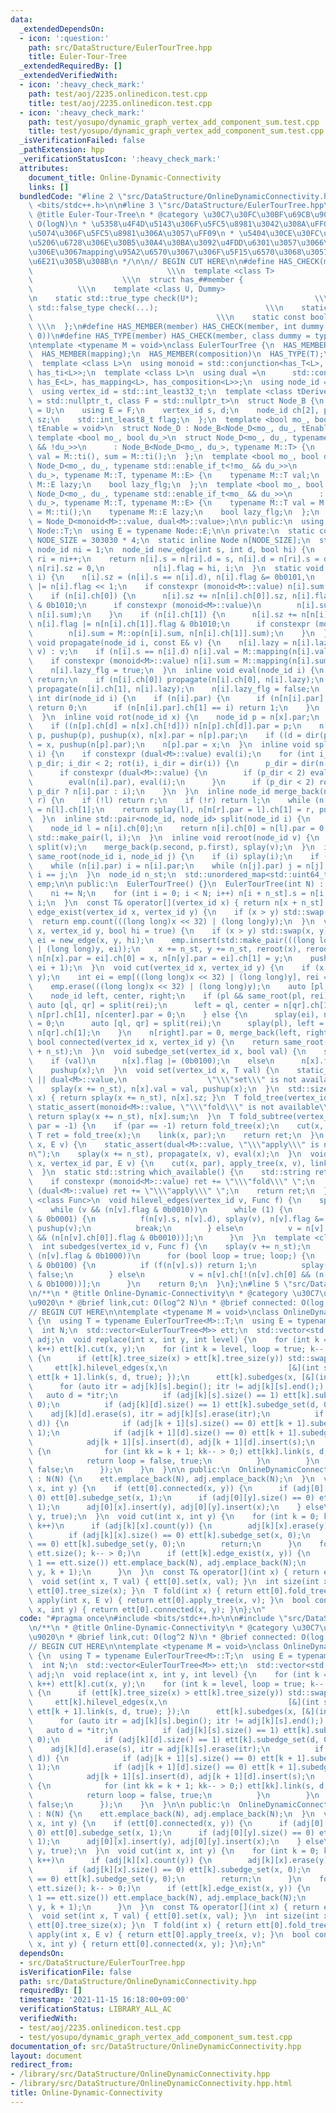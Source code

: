 ```yaml
---
data:
  _extendedDependsOn:
  - icon: ':question:'
    path: src/DataStructure/EulerTourTree.hpp
    title: Euler-Tour-Tree
  _extendedRequiredBy: []
  _extendedVerifiedWith:
  - icon: ':heavy_check_mark:'
    path: test/aoj/2235.onlinedicon.test.cpp
    title: test/aoj/2235.onlinedicon.test.cpp
  - icon: ':heavy_check_mark:'
    path: test/yosupo/dynamic_graph_vertex_add_component_sum.test.cpp
    title: test/yosupo/dynamic_graph_vertex_add_component_sum.test.cpp
  _isVerificationFailed: false
  _pathExtension: hpp
  _verificationStatusIcon: ':heavy_check_mark:'
  attributes:
    document_title: Online-Dynamic-Connectivity
    links: []
  bundledCode: "#line 2 \"src/DataStructure/OnlineDynamicConnectivity.hpp\"\n#include\
    \ <bits/stdc++.h>\n\n#line 3 \"src/DataStructure/EulerTourTree.hpp\"\n/**\n *\
    \ @title Euler-Tour-Tree\n * @category \u30C7\u30FC\u30BF\u69CB\u9020\n * @brief\
    \ O(logN)\n * \u5358\u4F4D\u5143\u306F\u5FC5\u8981\u3042\u308A\uFF08\u9045\u5EF6\
    \u5074\u306F\u5FC5\u8981\u306A\u3057\uFF09\n * \u5404\u30CE\u30FC\u30C9\u304C\u90E8\
    \u5206\u6728\u306E\u30B5\u30A4\u30BA\u3092\u4FDD\u6301\u3057\u3066\u3044\u308B\
    \u306E\u3067mapping\u95A2\u6570\u3067\u306F\u5F15\u6570\u3068\u3057\u3066size\u3092\
    \u6E21\u305B\u308B\n */\n\n// BEGIN CUT HERE\n\n#define HAS_CHECK(member, Dummy)\
    \                              \\\n  template <class T>                      \
    \                    \\\n  struct has_##member {                             \
    \          \\\n    template <class U, Dummy>                                 \\\
    \n    static std::true_type check(U*);                          \\\n    static\
    \ std::false_type check(...);                        \\\n    static T* mClass;\
    \                                         \\\n    static const bool value = decltype(check(mClass))::value;\
    \ \\\n  };\n#define HAS_MEMBER(member) HAS_CHECK(member, int dummy = (&U::member,\
    \ 0))\n#define HAS_TYPE(member) HAS_CHECK(member, class dummy = typename U::member)\n\
    \ntemplate <typename M = void>\nclass EulerTourTree {\n  HAS_MEMBER(op);\n  HAS_MEMBER(ti);\n\
    \  HAS_MEMBER(mapping);\n  HAS_MEMBER(composition)\n  HAS_TYPE(T);\n  HAS_TYPE(E);\n\
    \  template <class L>\n  using monoid = std::conjunction<has_T<L>, has_op<L>,\
    \ has_ti<L>>;\n  template <class L>\n  using dual =\n      std::conjunction<has_T<L>,\
    \ has_E<L>, has_mapping<L>, has_composition<L>>;\n  using node_id = std::int_least32_t;\n\
    \  using vertex_id = std::int_least32_t;\n  template <class tDerived, class U\
    \ = std::nullptr_t, class F = std::nullptr_t>\n  struct Node_B {\n    using T\
    \ = U;\n    using E = F;\n    vertex_id s, d;\n    node_id ch[2], par;\n    std::size_t\
    \ sz;\n    std::int_least8_t flag;\n  };\n  template <bool mo_, bool du_, typename\
    \ tEnable = void>\n  struct Node_D : Node_B<Node_D<mo_, du_, tEnable>> {};\n \
    \ template <bool mo_, bool du_>\n  struct Node_D<mo_, du_, typename std::enable_if_t<mo_\
    \ && !du_>>\n      : Node_B<Node_D<mo_, du_>, typename M::T> {\n    typename M::T\
    \ val = M::ti(), sum = M::ti();\n  };\n  template <bool mo_, bool du_>\n  struct\
    \ Node_D<mo_, du_, typename std::enable_if_t<!mo_ && du_>>\n      : Node_B<Node_D<mo_,\
    \ du_>, typename M::T, typename M::E> {\n    typename M::T val;\n    typename\
    \ M::E lazy;\n    bool lazy_flg;\n  };\n  template <bool mo_, bool du_>\n  struct\
    \ Node_D<mo_, du_, typename std::enable_if_t<mo_ && du_>>\n      : Node_B<Node_D<mo_,\
    \ du_>, typename M::T, typename M::E> {\n    typename M::T val = M::ti(), sum\
    \ = M::ti();\n    typename M::E lazy;\n    bool lazy_flg;\n  };\n  using Node\
    \ = Node_D<monoid<M>::value, dual<M>::value>;\n\n public:\n  using T = typename\
    \ Node::T;\n  using E = typename Node::E;\n\n private:\n  static constexpr int\
    \ NODE_SIZE = 303030 * 4;\n  static inline Node n[NODE_SIZE];\n  static inline\
    \ node_id ni = 1;\n  node_id new_edge(int s, int d, bool hi) {\n    int i = ni++,\
    \ ri = ni++;\n    return n[i].s = n[ri].d = s, n[i].d = n[ri].s = d, n[i].sz =\
    \ n[ri].sz = 0,\n           n[i].flag = hi, i;\n  }\n  static void pushup(node_id\
    \ i) {\n    n[i].sz = (n[i].s == n[i].d), n[i].flag &= 0b0101,\n    n[i].flag\
    \ |= n[i].flag << 1;\n    if constexpr (monoid<M>::value) n[i].sum = n[i].val;\n\
    \    if (n[i].ch[0]) {\n      n[i].sz += n[n[i].ch[0]].sz, n[i].flag |= n[n[i].ch[0]].flag\
    \ & 0b1010;\n      if constexpr (monoid<M>::value)\n        n[i].sum = M::op(n[n[i].ch[0]].sum,\
    \ n[i].sum);\n    }\n    if (n[i].ch[1]) {\n      n[i].sz += n[n[i].ch[1]].sz,\
    \ n[i].flag |= n[n[i].ch[1]].flag & 0b1010;\n      if constexpr (monoid<M>::value)\n\
    \        n[i].sum = M::op(n[i].sum, n[n[i].ch[1]].sum);\n    }\n  }\n  inline\
    \ void propagate(node_id i, const E& v) {\n    n[i].lazy = n[i].lazy_flg ? M::composition(n[i].lazy,\
    \ v) : v;\n    if (n[i].s == n[i].d) n[i].val = M::mapping(n[i].val, v, 1);\n\
    \    if constexpr (monoid<M>::value) n[i].sum = M::mapping(n[i].sum, v, n[i].sz);\n\
    \    n[i].lazy_flg = true;\n  }\n  inline void eval(node_id i) {\n    if (!n[i].lazy_flg)\
    \ return;\n    if (n[i].ch[0]) propagate(n[i].ch[0], n[i].lazy);\n    if (n[i].ch[1])\
    \ propagate(n[i].ch[1], n[i].lazy);\n    n[i].lazy_flg = false;\n  }\n  inline\
    \ int dir(node_id i) {\n    if (n[i].par) {\n      if (n[n[i].par].ch[0] == i)\
    \ return 0;\n      if (n[n[i].par].ch[1] == i) return 1;\n    }\n    return 2;\n\
    \  }\n  inline void rot(node_id x) {\n    node_id p = n[x].par;\n    int d = dir(x);\n\
    \    if ((n[p].ch[d] = n[x].ch[!d])) n[n[p].ch[d]].par = p;\n    n[x].ch[!d] =\
    \ p, pushup(p), pushup(x), n[x].par = n[p].par;\n    if ((d = dir(p)) < 2) n[n[p].par].ch[d]\
    \ = x, pushup(n[p].par);\n    n[p].par = x;\n  }\n  inline void splay(node_id\
    \ i) {\n    if constexpr (dual<M>::value) eval(i);\n    for (int i_dir = dir(i),\
    \ p_dir; i_dir < 2; rot(i), i_dir = dir(i)) {\n      p_dir = dir(n[i].par);\n\
    \      if constexpr (dual<M>::value) {\n        if (p_dir < 2) eval(n[n[i].par].par);\n\
    \        eval(n[i].par), eval(i);\n      }\n      if (p_dir < 2) rot(i_dir ==\
    \ p_dir ? n[i].par : i);\n    }\n  }\n  inline node_id merge_back(node_id l, node_id\
    \ r) {\n    if (!l) return r;\n    if (!r) return l;\n    while (n[l].ch[1]) l\
    \ = n[l].ch[1];\n    return splay(l), n[n[r].par = l].ch[1] = r, pushup(l), l;\n\
    \  }\n  inline std::pair<node_id, node_id> split(node_id i) {\n    splay(i);\n\
    \    node_id l = n[i].ch[0];\n    return n[i].ch[0] = n[l].par = 0, pushup(i),\
    \ std::make_pair(l, i);\n  }\n  inline void reroot(node_id v) {\n    auto p =\
    \ split(v);\n    merge_back(p.second, p.first), splay(v);\n  }\n  inline bool\
    \ same_root(node_id i, node_id j) {\n    if (i) splay(i);\n    if (j) splay(j);\n\
    \    while (n[i].par) i = n[i].par;\n    while (n[j].par) j = n[j].par;\n    return\
    \ i == j;\n  }\n  node_id n_st;\n  std::unordered_map<std::uint64_t, node_id>\
    \ emp;\n\n public:\n  EulerTourTree() {}\n  EulerTourTree(int N) : n_st(ni) {\n\
    \    ni += N;\n    for (int i = 0; i < N; i++) n[i + n_st].s = n[i + n_st].d =\
    \ i;\n  }\n  const T& operator[](vertex_id x) { return n[x + n_st].val; }\n  bool\
    \ edge_exist(vertex_id x, vertex_id y) {\n    if (x > y) std::swap(x, y);\n  \
    \  return emp.count(((long long)x << 32) | (long long)y);\n  }\n  void link(vertex_id\
    \ x, vertex_id y, bool hi = true) {\n    if (x > y) std::swap(x, y);\n    int\
    \ ei = new_edge(x, y, hi);\n    emp.insert(std::make_pair(((long long)x << 32)\
    \ | (long long)y, ei));\n    x += n_st, y += n_st, reroot(x), reroot(y);\n   \
    \ n[n[x].par = ei].ch[0] = x, n[n[y].par = ei].ch[1] = y;\n    pushup(ei), merge_back(ei,\
    \ ei + 1);\n  }\n  void cut(vertex_id x, vertex_id y) {\n    if (x > y) std::swap(x,\
    \ y);\n    int ei = emp[((long long)x << 32) | (long long)y], rei = ei + 1;\n\
    \    emp.erase(((long long)x << 32) | (long long)y);\n    auto [pl, pr] = split(ei);\n\
    \    node_id left, center, right;\n    if (pl && same_root(pl, rei)) {\n     \
    \ auto [ql, qr] = split(rei);\n      left = ql, center = n[qr].ch[1], right =\
    \ n[pr].ch[1], n[center].par = 0;\n    } else {\n      splay(ei), n[ei = n[ei].ch[1]].par\
    \ = 0;\n      auto [ql, qr] = split(rei);\n      splay(pl), left = pl, right =\
    \ n[qr].ch[1];\n    }\n    n[right].par = 0, merge_back(left, right);\n  }\n \
    \ bool connected(vertex_id x, vertex_id y) {\n    return same_root(x + n_st, y\
    \ + n_st);\n  }\n  void subedge_set(vertex_id x, bool val) {\n    splay(x += n_st);\n\
    \    if (val)\n      n[x].flag |= (0b0100);\n    else\n      n[x].flag &= ~(0b0100);\n\
    \    pushup(x);\n  }\n  void set(vertex_id x, T val) {\n    static_assert(monoid<M>::value\
    \ || dual<M>::value,\n                  \"\\\"set\\\" is not available\\n\");\n\
    \    splay(x += n_st), n[x].val = val, pushup(x);\n  }\n  std::size_t tree_size(vertex_id\
    \ x) { return splay(x += n_st), n[x].sz; }\n  T fold_tree(vertex_id x) {\n   \
    \ static_assert(monoid<M>::value, \"\\\"fold\\\" is not available\\n\");\n   \
    \ return splay(x += n_st), n[x].sum;\n  }\n  T fold_subtree(vertex_id x, vertex_id\
    \ par = -1) {\n    if (par == -1) return fold_tree(x);\n    cut(x, par);\n   \
    \ T ret = fold_tree(x);\n    link(x, par);\n    return ret;\n  }\n  void apply_tree(vertex_id\
    \ x, E v) {\n    static_assert(dual<M>::value, \"\\\"apply\\\" is not available\\\
    n\");\n    splay(x += n_st), propagate(x, v), eval(x);\n  }\n  void apply_subtree(vertex_id\
    \ x, vertex_id par, E v) {\n    cut(x, par), apply_tree(x, v), link(x, par);\n\
    \  }\n  static std::string which_available() {\n    std::string ret = \"\";\n\
    \    if constexpr (monoid<M>::value) ret += \"\\\"fold\\\" \";\n    if constexpr\
    \ (dual<M>::value) ret += \"\\\"apply\\\" \";\n    return ret;\n  }\n  template\
    \ <class Func>\n  void hilevel_edges(vertex_id v, Func f) {\n    splay(v += n_st);\n\
    \    while (v && (n[v].flag & 0b0010))\n      while (1) {\n        if (n[v].flag\
    \ & 0b0001) {\n          f(n[v].s, n[v].d), splay(v), n[v].flag &= ~(0b0001),\
    \ pushup(v);\n          break;\n        } else\n          v = n[v].ch[!(n[v].ch[0]\
    \ && (n[n[v].ch[0]].flag & 0b0010))];\n      }\n  }\n  template <class Func>\n\
    \  int subedges(vertex_id v, Func f) {\n    splay(v += n_st);\n    while (v &&\
    \ (n[v].flag & 0b1000))\n      for (bool loop = true; loop;) {\n        if (n[v].flag\
    \ & 0b0100) {\n          if (f(n[v].s)) return 1;\n          splay(v), loop =\
    \ false;\n        } else\n          v = n[v].ch[!(n[v].ch[0] && (n[n[v].ch[0]].flag\
    \ & 0b1000))];\n      }\n    return 0;\n  }\n};\n#line 5 \"src/DataStructure/OnlineDynamicConnectivity.hpp\"\
    \n/**\n * @title Online-Dynamic-Connectivity\n * @category \u30C7\u30FC\u30BF\u69CB\
    \u9020\n * @brief link,cut: O(log^2 N)\n * @brief connected: O(log N)\n */\n\n\
    // BEGIN CUT HERE\n\ntemplate <typename M = void>\nclass OnlineDynamicConnectivity\
    \ {\n  using T = typename EulerTourTree<M>::T;\n  using E = typename EulerTourTree<M>::E;\n\
    \  int N;\n  std::vector<EulerTourTree<M>> ett;\n  std::vector<std::vector<std::unordered_set<int>>>\
    \ adj;\n  void replace(int x, int y, int level) {\n    for (int k = 0; k < level;\
    \ k++) ett[k].cut(x, y);\n    for (int k = level, loop = true; k-- > 0 && loop;)\
    \ {\n      if (ett[k].tree_size(x) > ett[k].tree_size(y)) std::swap(x, y);\n \
    \     ett[k].hilevel_edges(x,\n                           [&](int s, int d) {\
    \ ett[k + 1].link(s, d, true); });\n      ett[k].subedges(x, [&](int s) {\n  \
    \      for (auto itr = adj[k][s].begin(); itr != adj[k][s].end();) {\n       \
    \   auto d = *itr;\n          if (adj[k][s].size() == 1) ett[k].subedge_set(s,\
    \ 0);\n          if (adj[k][d].size() == 1) ett[k].subedge_set(d, 0);\n      \
    \    adj[k][d].erase(s), itr = adj[k][s].erase(itr);\n          if (ett[k].connected(s,\
    \ d)) {\n            if (adj[k + 1][s].size() == 0) ett[k + 1].subedge_set(s,\
    \ 1);\n            if (adj[k + 1][d].size() == 0) ett[k + 1].subedge_set(d, 1);\n\
    \            adj[k + 1][s].insert(d), adj[k + 1][d].insert(s);\n          } else\
    \ {\n            for (int kk = k + 1; kk-- > 0;) ett[kk].link(s, d, kk == k);\n\
    \            return loop = false, true;\n          }\n        }\n        return\
    \ false;\n      });\n    }\n  }\n\n public:\n  OnlineDynamicConnectivity(int N)\
    \ : N(N) {\n    ett.emplace_back(N), adj.emplace_back(N);\n  }\n  void link(int\
    \ x, int y) {\n    if (ett[0].connected(x, y)) {\n      if (adj[0][x].size() ==\
    \ 0) ett[0].subedge_set(x, 1);\n      if (adj[0][y].size() == 0) ett[0].subedge_set(y,\
    \ 1);\n      adj[0][x].insert(y), adj[0][y].insert(x);\n    } else\n      ett[0].link(x,\
    \ y, true);\n  }\n  void cut(int x, int y) {\n    for (int k = 0; k < ett.size();\
    \ k++)\n      if (adj[k][x].count(y)) {\n        adj[k][x].erase(y), adj[k][y].erase(x);\n\
    \        if (adj[k][x].size() == 0) ett[k].subedge_set(x, 0);\n        if (adj[k][y].size()\
    \ == 0) ett[k].subedge_set(y, 0);\n        return;\n      }\n    for (int k =\
    \ ett.size(); k-- > 0;)\n      if (ett[k].edge_exist(x, y)) {\n        if (k +\
    \ 1 == ett.size()) ett.emplace_back(N), adj.emplace_back(N);\n        replace(x,\
    \ y, k + 1);\n      }\n  }\n  const T& operator[](int x) { return ett[0][x]; }\n\
    \  void set(int x, T val) { ett[0].set(x, val); }\n  int size(int x) { return\
    \ ett[0].tree_size(x); }\n  T fold(int x) { return ett[0].fold_tree(x); }\n  void\
    \ apply(int x, E v) { return ett[0].apply_tree(x, v); }\n  bool connected(int\
    \ x, int y) { return ett[0].connected(x, y); }\n};\n"
  code: "#pragma once\n#include <bits/stdc++.h>\n\n#include \"src/DataStructure/EulerTourTree.hpp\"\
    \n/**\n * @title Online-Dynamic-Connectivity\n * @category \u30C7\u30FC\u30BF\u69CB\
    \u9020\n * @brief link,cut: O(log^2 N)\n * @brief connected: O(log N)\n */\n\n\
    // BEGIN CUT HERE\n\ntemplate <typename M = void>\nclass OnlineDynamicConnectivity\
    \ {\n  using T = typename EulerTourTree<M>::T;\n  using E = typename EulerTourTree<M>::E;\n\
    \  int N;\n  std::vector<EulerTourTree<M>> ett;\n  std::vector<std::vector<std::unordered_set<int>>>\
    \ adj;\n  void replace(int x, int y, int level) {\n    for (int k = 0; k < level;\
    \ k++) ett[k].cut(x, y);\n    for (int k = level, loop = true; k-- > 0 && loop;)\
    \ {\n      if (ett[k].tree_size(x) > ett[k].tree_size(y)) std::swap(x, y);\n \
    \     ett[k].hilevel_edges(x,\n                           [&](int s, int d) {\
    \ ett[k + 1].link(s, d, true); });\n      ett[k].subedges(x, [&](int s) {\n  \
    \      for (auto itr = adj[k][s].begin(); itr != adj[k][s].end();) {\n       \
    \   auto d = *itr;\n          if (adj[k][s].size() == 1) ett[k].subedge_set(s,\
    \ 0);\n          if (adj[k][d].size() == 1) ett[k].subedge_set(d, 0);\n      \
    \    adj[k][d].erase(s), itr = adj[k][s].erase(itr);\n          if (ett[k].connected(s,\
    \ d)) {\n            if (adj[k + 1][s].size() == 0) ett[k + 1].subedge_set(s,\
    \ 1);\n            if (adj[k + 1][d].size() == 0) ett[k + 1].subedge_set(d, 1);\n\
    \            adj[k + 1][s].insert(d), adj[k + 1][d].insert(s);\n          } else\
    \ {\n            for (int kk = k + 1; kk-- > 0;) ett[kk].link(s, d, kk == k);\n\
    \            return loop = false, true;\n          }\n        }\n        return\
    \ false;\n      });\n    }\n  }\n\n public:\n  OnlineDynamicConnectivity(int N)\
    \ : N(N) {\n    ett.emplace_back(N), adj.emplace_back(N);\n  }\n  void link(int\
    \ x, int y) {\n    if (ett[0].connected(x, y)) {\n      if (adj[0][x].size() ==\
    \ 0) ett[0].subedge_set(x, 1);\n      if (adj[0][y].size() == 0) ett[0].subedge_set(y,\
    \ 1);\n      adj[0][x].insert(y), adj[0][y].insert(x);\n    } else\n      ett[0].link(x,\
    \ y, true);\n  }\n  void cut(int x, int y) {\n    for (int k = 0; k < ett.size();\
    \ k++)\n      if (adj[k][x].count(y)) {\n        adj[k][x].erase(y), adj[k][y].erase(x);\n\
    \        if (adj[k][x].size() == 0) ett[k].subedge_set(x, 0);\n        if (adj[k][y].size()\
    \ == 0) ett[k].subedge_set(y, 0);\n        return;\n      }\n    for (int k =\
    \ ett.size(); k-- > 0;)\n      if (ett[k].edge_exist(x, y)) {\n        if (k +\
    \ 1 == ett.size()) ett.emplace_back(N), adj.emplace_back(N);\n        replace(x,\
    \ y, k + 1);\n      }\n  }\n  const T& operator[](int x) { return ett[0][x]; }\n\
    \  void set(int x, T val) { ett[0].set(x, val); }\n  int size(int x) { return\
    \ ett[0].tree_size(x); }\n  T fold(int x) { return ett[0].fold_tree(x); }\n  void\
    \ apply(int x, E v) { return ett[0].apply_tree(x, v); }\n  bool connected(int\
    \ x, int y) { return ett[0].connected(x, y); }\n};\n"
  dependsOn:
  - src/DataStructure/EulerTourTree.hpp
  isVerificationFile: false
  path: src/DataStructure/OnlineDynamicConnectivity.hpp
  requiredBy: []
  timestamp: '2021-11-15 16:18:00+09:00'
  verificationStatus: LIBRARY_ALL_AC
  verifiedWith:
  - test/aoj/2235.onlinedicon.test.cpp
  - test/yosupo/dynamic_graph_vertex_add_component_sum.test.cpp
documentation_of: src/DataStructure/OnlineDynamicConnectivity.hpp
layout: document
redirect_from:
- /library/src/DataStructure/OnlineDynamicConnectivity.hpp
- /library/src/DataStructure/OnlineDynamicConnectivity.hpp.html
title: Online-Dynamic-Connectivity
---
```

